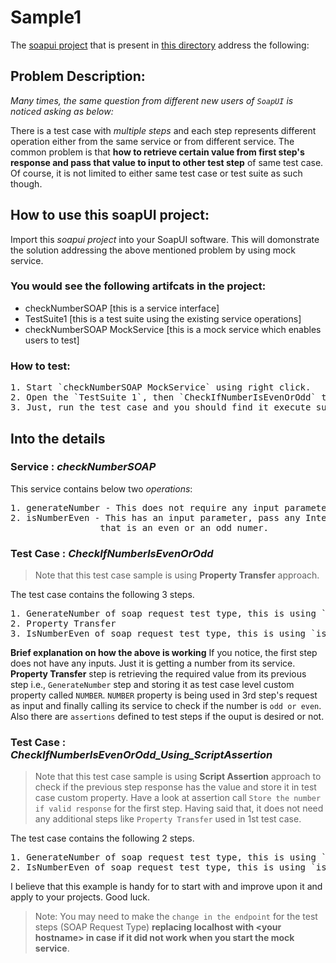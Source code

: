 # Sample1
The [soapui project](https://github.com/nmrao/soapui-projects/blob/master/sample1/checknumber-soapui-project.xml) that is present in [this directory](https://github.com/nmrao/soapui-projects/tree/master/sample1) address the following:

## Problem Description:

_Many times, the same question from different new users of `SoapUI` is noticed asking as below:_

There is a test case with _multiple steps_ and each step represents different operation either from the same service or from different service. The common problem is that **how to retrieve certain value from first step's response and pass that value to input to other test step** of same test case. Of course, it is not limited to either same test case or test suite as such though. 

## How to use this soapUI project:

Import this _soapui project_ into your SoapUI software. This will domonstrate the solution addressing the above mentioned problem by using mock service. 

### You would see the following artifcats in the project:
- checkNumberSOAP [this is a service interface]
- TestSuite1 [this is a test suite using the existing service operations]
- checkNumberSOAP MockService [this is a mock service which enables users to test]

### How to test:
<pre>
1. Start `checkNumberSOAP MockService` using right click.
2. Open the `TestSuite 1`, then `CheckIfNumberIsEvenOrOdd` test case.
3. Just, run the test case and you should find it execute successfully.
</pre>

## Into the details

### Service : _checkNumberSOAP_
This service contains below two _operations_:
<pre>
1. generateNumber - This does not require any input parameters. It will just return an Integers in the response.
2. isNumberEven - This has an input parameter, pass any Integer and user will recieve a response saying whether<br>                 that is an even or an odd numer.
</pre>
### Test Case : _CheckIfNumberIsEvenOrOdd_

>Note that this test case sample is using **Property Transfer** approach.

The test case contains the following 3 steps.
<pre>
1. GenerateNumber of soap request test type, this is using `generateNumber` operation.
2. Property Transfer
3. IsNumberEven of soap request test type, this is using `isNumberEven` operation.
</pre>
**Brief explanation on how the above is working**
If you notice, the first step does not have any inputs. Just it is getting a number from its service. 
**Property Transfer** step is retrieving the required value from its previous step i.e., `GenerateNumber` step and storing it as test case level custom property called `NUMBER`.
`NUMBER` property is being used in 3rd step's request as input and finally calling its service to check if the number is `odd or even`.<br>Also there are `assertions` defined to test steps if the ouput is desired or not.

### Test Case : _CheckIfNumberIsEvenOrOdd_Using_ScriptAssertion_

>Note that this test case sample is using **Script Assertion** approach to check if the previous step response has the value and store it in test case custom property. Have a look at assertion call `Store the number if valid response` for the first step. Having said that, it does not need any additional steps like `Property Transfer` used in 1st test case.

The test case contains the following 2 steps.
<pre>
1. GenerateNumber of soap request test type, this is using `generateNumber` operation.
2. IsNumberEven of soap request test type, this is using `isNumberEven` operation.
</pre>


I believe that this example is handy for to start with and improve upon it and apply to your projects. Good luck.

>Note: You may need to make the `change in the endpoint` for the test steps (SOAP Request Type) **replacing localhost with \<your hostname\> in case if it did not work when you start the mock service**.
